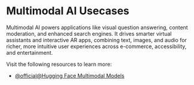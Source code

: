 # Multimodal AI Usecases

Multimodal AI powers applications like visual question answering, content moderation, and enhanced search engines. It drives smarter virtual assistants and interactive AR apps, combining text, images, and audio for richer, more intuitive user experiences across e-commerce, accessibility, and entertainment.

Visit the following resources to learn more:

- [@official@Hugging Face Multimodal Models](https://huggingface.co/learn/computer-vision-course/en/unit4/multimodal-models/a_multimodal_world)